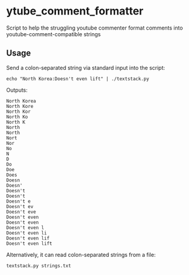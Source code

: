 ytube_comment_formatter
=======================

Script to help the struggling youtube commenter format comments into youtube-comment-compatible strings


Usage
-----
Send a colon-separated string via standard input into the script:

```
echo "North Korea:Doesn't even lift" | ./textstack.py
```

Outputs:
```
North Korea
North Kore
North Kor
North Ko
North K
North
North
Nort
Nor
No
N
D
Do
Doe
Does
Doesn
Doesn'
Doesn't
Doesn't
Doesn't e
Doesn't ev
Doesn't eve
Doesn't even
Doesn't even
Doesn't even l
Doesn't even li
Doesn't even lif
Doesn't even lift

```

Alternatively, it can read colon-separated strings from a file:

```
textstack.py strings.txt
```
